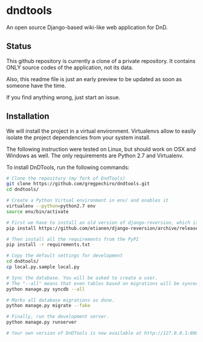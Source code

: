 dndtools
==========

An open source Django-based wiki-like web application for DnD.

Status
------
This github repository is currently a clone of a private repository. It contains ONLY source codes of the application, not its data.

Also, this readme file is just an early preview to be updated as soon as someone have the time.

If you find anything wrong, just start an issue.

Installation
------------
We will install the project in a virtual environment.
Virtualenvs allow to easily isolate the project dependencies from your system install.

The following instruction were tested on Linux, but should work on OSX and Windows as well.
The only requirements are Python 2.7 and Virtualenv.

To install DnDTools, run the following commands:

```sh
# Clone the repository (my fork of DndTools)
git clone https://github.com/gregpechiro/dndtools.git
cd dndtools/

# Create a Python Virtual environment in env/ and enables it
virtualenv --python=python2.7 env
source env/bin/activate

# First we have to install an old version of django-reversion, which is not in PyPI
pip install https://github.com/etianen/django-reversion/archive/release-1.3.3.zip

# Then install all the requirements from the PyPI
pip install -r requirements.txt

# Copy the default settings for development
cd dndtools/
cp local.py.sample local.py

# Sync the database. You will be asked to create a user.
# The "--all" means that even tables based on migrations will be synced.
python manage.py syncdb --all

# Marks all database migrations as done.
python manage.py migrate --fake

# Finally, run the development server.
python manage.py runserver

# Your own version of DnDTools is now available at http://127.0.0.1:8000
```
